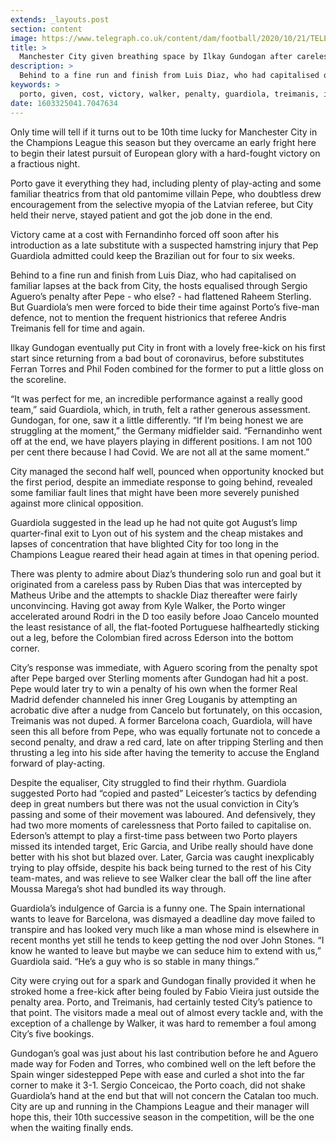 ```yaml
--- 
extends: _layouts.post 
section: content 
image: https://www.telegraph.co.uk/content/dam/football/2020/10/21/TELEMMGLPICT000242522360_trans_NvBQzQNjv4Bq7HJb7Q8i_einS_BXBxlZV2unDlwcSK_8iEoeJroehzQ.jpeg?impolicy=logo-overlay 
title: > 
  Manchester City given breathing space by Ilkay Gundogan after careless start - but victory comes at a cost 
description: > 
  Behind to a fine run and finish from Luis Diaz, who had capitalised on familiar lapses at the back from City, the hosts equalised through Sergio Aguero’s penalty after Pepe - who else?“It was perfect for me, an incredible performance against a really good team,” said Guardiola, which, in truth, felt a rather generous assessment.City’s response was immediate, with Aguero scoring from the penalty spot after Pepe barged over Sterling moments after Gundogan had hit a post.“I know he wanted to leave but maybe we can seduce him to extend with us,” Guardiola said.Sergio Conceicao, the Porto coach, did not shake Guardiola’s hand at the end but that will not concern the Catalan too much. 
keywords: > 
  porto, given, cost, victory, walker, penalty, guardiola, treimanis, ilkay, space, start, comes, sterling, city, shot, manchester, gundogan, pepe 
date: 1603325041.7047634 
--- 
```

<div><p>Only time will tell if it turns out to be 10th time lucky for Manchester City in the Champions League this season but they overcame an early fright here to begin their latest pursuit of European glory with a hard-fought victory on a fractious night.</p>
<p>Porto gave it everything they had, including plenty of play-acting and some familiar theatrics from that old pantomime villain&#160;Pepe, who doubtless drew encouragement from the selective myopia of the Latvian referee, but City held their nerve, stayed patient and got the job done in the end.</p>
<p>Victory came at a cost with Fernandinho forced off soon after his introduction as a late substitute with a suspected hamstring injury that Pep Guardiola admitted could keep the Brazilian out for four to six weeks.</p>
<p>Behind to a fine run and finish from Luis Diaz, who had capitalised on familiar lapses at the back from City, the hosts equalised through Sergio Aguero&#8217;s penalty after Pepe - who else? - had flattened Raheem Sterling. But Guardiola&#8217;s men were forced to bide their time against Porto&#8217;s five-man defence, not to mention the frequent histrionics that referee Andris Treimanis fell for time and again.&#160;</p>
<p>Ilkay Gundogan eventually put City in front with a lovely free-kick on his first start since returning from a bad bout of coronavirus, before substitutes Ferran Torres and Phil Foden combined for the former to put a little gloss on the scoreline.</p>
<p>&#8220;It was perfect for me, an incredible performance against a really good team,&#8221; said Guardiola, which, in truth, felt a rather generous assessment. Gundogan, for one, saw it a little differently. &#8220;If I&#8217;m being honest we are struggling at the moment,&#8221; the Germany midfielder said. &#8220;Fernandinho went off at the end, we have players playing in different positions. I am not 100 per cent there because I had Covid. We are not all at the same moment.&#8221;</p>
<p>City managed the second half well, pounced when opportunity knocked but the first period, despite an immediate response to going behind, revealed some familiar fault lines that might have been more severely punished against more clinical opposition.&#160;</p>
<p>Guardiola suggested in the lead up he had not quite got August&#8217;s limp quarter-final exit to Lyon out of his system and the cheap mistakes and lapses of concentration that have blighted City for too long in the Champions League reared their head again at times in that opening period.</p>
<p>There was plenty to admire about Diaz&#8217;s thundering solo run and goal but it originated from a careless pass by Ruben Dias that was intercepted by Matheus Uribe and the attempts to shackle Diaz thereafter were fairly unconvincing. Having got away from Kyle Walker, the Porto winger accelerated around Rodri in the D too easily before Joao Cancelo mounted the least resistance of all, the flat-footed Portuguese halfheartedly sticking out a leg, before the Colombian fired across Ederson into the bottom corner.&#160;</p>
<p>City&#8217;s response was immediate, with Aguero scoring from the penalty spot after Pepe barged over Sterling moments after Gundogan had hit a post. Pepe would later try to win a penalty of his own when the former Real Madrid defender channeled his inner Greg Louganis by attempting an acrobatic dive after a nudge from Cancelo but fortunately, on this occasion, Treimanis was not duped. A former Barcelona coach, Guardiola, will have seen this all before from Pepe, who was equally fortunate not to concede a second penalty, and draw a red card, late on after tripping Sterling and then thrusting a leg into his side after having the temerity to accuse the England forward of play-acting.&#160;</p>
<p>Despite the equaliser, City struggled to find their rhythm. Guardiola suggested Porto had &#8220;copied and pasted&#8221; Leicester&#8217;s tactics by defending deep in great numbers but there was not the usual conviction in City&#8217;s passing and some of their movement was laboured. And defensively, they had two more moments of carelessness that Porto failed to capitalise on. Ederson&#8217;s attempt to play a first-time pass between two Porto players missed its intended target, Eric Garcia, and Uribe really should have done better with his shot but blazed over. Later, Garcia was caught inexplicably trying to play offside, despite his back being turned to the rest of his City team-mates, and was relieve to see Walker clear the ball off the line after Moussa Marega&#8217;s shot had bundled its way through.</p>
<p>Guardiola&#8217;s indulgence of Garcia is a funny one. The Spain international wants to leave for Barcelona, was dismayed a deadline day move failed to transpire and has looked very much like a man whose mind is elsewhere in recent months yet still he tends to keep getting the nod over John Stones. &#8220;I know he wanted to leave but maybe we can seduce him to extend with us,&#8221; Guardiola said. &#8220;He&#8217;s a guy who is so stable in many things.&#8221;</p>
<p>City were crying out for a spark and Gundogan finally provided it when he stroked home a free-kick after being fouled by Fabio Vieira just outside the penalty area. Porto, and Treimanis, had certainly tested City&#8217;s patience to that point. The visitors made a meal out of almost every tackle and, with the exception of a challenge by Walker, it was hard to remember a foul among City&#8217;s five bookings.</p>
<p>Gundogan&#8217;s goal was just about his last contribution before he and Aguero made way for Foden and Torres, who combined well on the left before the Spain winger sidestepped Pepe with ease and curled a shot into the far corner to make it 3-1. Sergio Conceicao, the Porto coach, did not shake Guardiola&#8217;s hand at the end but that will not concern the Catalan too much. City are up and running in the Champions League and their manager will hope this, their 10th successive season in the competition, will be the one when the waiting finally ends.</p>
</div>